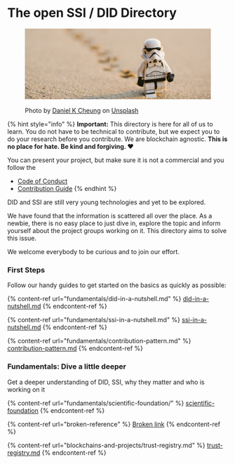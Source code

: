 # The open SSI / DID Directory

<figure><img src=".gitbook/assets/daniel-k-cheung-cPF2nlWcMY4-unsplash.jpg" alt=""><figcaption><p>Photo by <a href="https://unsplash.com/@danielkcheung?utm_source=unsplash&#x26;utm_medium=referral&#x26;utm_content=creditCopyText">Daniel K Cheung</a> on <a href="https://unsplash.com/?utm_source=unsplash&#x26;utm_medium=referral&#x26;utm_content=creditCopyText">Unsplash</a></p></figcaption></figure>



{% hint style="info" %}
**Important:** This directory is here for all of us to learn. You do not have to be technical to contribute, but we expect you to do your research before you contribute. We are blockchain agnostic. **This is no place for hate. Be kind and forgiving. ❤️**&#x20;

You can present your project, but make sure it is not a commercial and you follow the

* [Code of Conduct](CODE\_OF\_CONDUCT.md)
* [Contribution Guide](CONTRIBUTING.md)
{% endhint %}

DID and SSI are still very young technologies and yet to be explored. &#x20;

We have found that the information is scattered all over the place. As a newbie, there is no easy place to just dive in, explore the topic and inform yourself about the project groups working on it. This directory aims to solve this issue.

We welcome everybody to be curious and to join our effort.

### First Steps

Follow our handy guides to get started on the basics as quickly as possible:

{% content-ref url="fundamentals/did-in-a-nutshell.md" %}
[did-in-a-nutshell.md](fundamentals/did-in-a-nutshell.md)
{% endcontent-ref %}

{% content-ref url="fundamentals/ssi-in-a-nutshell.md" %}
[ssi-in-a-nutshell.md](fundamentals/ssi-in-a-nutshell.md)
{% endcontent-ref %}

{% content-ref url="fundamentals/contribution-pattern.md" %}
[contribution-pattern.md](fundamentals/contribution-pattern.md)
{% endcontent-ref %}

### Fundamentals: Dive a little deeper

Get a deeper understanding of DID, SSI, why they matter and who is working on it

{% content-ref url="fundamentals/scientific-foundation/" %}
[scientific-foundation](fundamentals/scientific-foundation/)
{% endcontent-ref %}

{% content-ref url="broken-reference" %}
[Broken link](broken-reference)
{% endcontent-ref %}

{% content-ref url="blockchains-and-projects/trust-registry.md" %}
[trust-registry.md](blockchains-and-projects/trust-registry.md)
{% endcontent-ref %}
